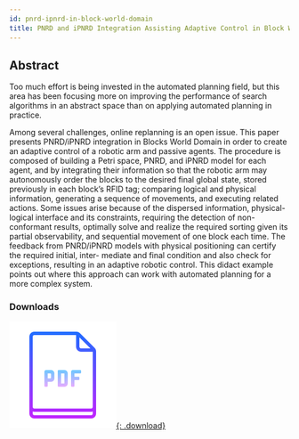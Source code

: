 ```yaml
---
id: pnrd-ipnrd-in-block-world-domain
title: PNRD and iPNRD Integration Assisting Adaptive Control in Block World Domain
---
```


<!-- hide the table of contents --><style>.toc-headings {display: none !important; visibility: hidden !important;}</style>

## Abstract

Too much effort is being invested in the automated planning field, but this area has been focusing more on improving the performance of search  algorithms in an abstract space than on applying automated planning in practice. 

Among several challenges, online replanning is an open issue. This paper presents PNRD/iPNRD integration in Blocks World Domain in order to create an adaptive control of a robotic arm and passive agents. The procedure is composed of building a Petri space,
PNRD, and iPNRD model for each agent, and by integrating their information so that the robotic arm may autonomously order the blocks to the desired final global state, stored previously in each block’s RFID tag; comparing logical and physical information, generating a sequence of movements, and executing related actions. Some issues arise because of the dispersed information, physical-logical interface and its constraints, requiring the detection of non-conformant results, optimally solve and realize the required sorting given its partial observability, and sequential movement of one block each time. The feedback from PNRD/iPNRD models with physical positioning can certify the required initial, inter- mediate and final condition and also check for exceptions, resulting in an adaptive robotic control. This didact example points out where this approach can work with automated planning for a more complex system.


### Downloads

[![PNRD and iPNRD Integration Assisting Adaptive Control in Block World Domain](assets/illustrations/pdf.svg){: .download}](http://ceur-ws.org/Vol-2424/paper6.pdf)
